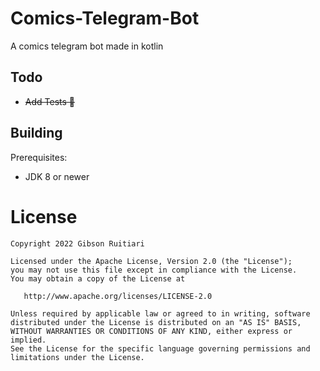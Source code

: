# Comics-Telegram-Bot

A comics telegram bot made in kotlin

## **Todo**

- ~~Add Tests  📌~~

Building
--------

Prerequisites:

 * JDK 8 or newer
 
 
License
=======

    Copyright 2022 Gibson Ruitiari

    Licensed under the Apache License, Version 2.0 (the "License");
    you may not use this file except in compliance with the License.
    You may obtain a copy of the License at

       http://www.apache.org/licenses/LICENSE-2.0

    Unless required by applicable law or agreed to in writing, software
    distributed under the License is distributed on an "AS IS" BASIS,
    WITHOUT WARRANTIES OR CONDITIONS OF ANY KIND, either express or implied.
    See the License for the specific language governing permissions and
    limitations under the License.

